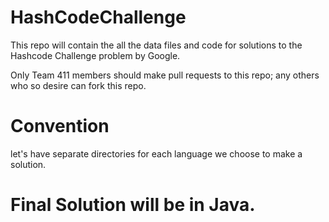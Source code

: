 # HashCodeChallenge

This repo will contain the all the data files and code for solutions to the Hashcode Challenge problem 
by Google. 

Only Team 411 members should make pull requests to this repo; any others who so desire can fork this repo.


# Convention
let's have separate directories for each language we choose to
make a solution.

# Final Solution will be in Java.